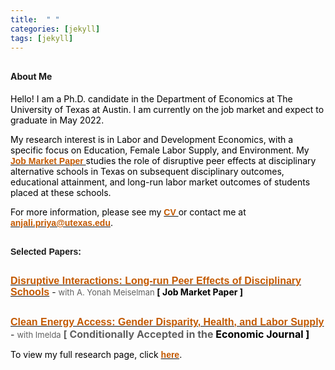 ```yaml
---
title:  " "
categories: [jekyll]
tags: [jekyll]
---
```


<h4 style="margin-top:30px;" id="working-papers"><strong>About Me</strong></h4>

<p><font color="#000000"> Hello! I am a Ph.D. candidate in the Department of Economics at The University of Texas at Austin. I am currently on the job market and expect to graduate in May 2022.</font></p>
  
<p><font color="#000000"> My research interest is in Labor and Development Economics, with a specific focus on Education, Female Labor Supply, and Environment. My <a href="{{ site.baseurl }}/files/JMP - Anjali P Verma - UT Austin.pdf"><b><font face="Arial" color="#C35900"> Job Market Paper </font></b></a> studies the role of disruptive peer effects at disciplinary alternative schools in Texas on subsequent disciplinary outcomes, educational attainment, and long-run labor market outcomes of students placed at these schools. </font></p>


<p style="color:#000000;">For more information, please see my <a href="{{ site.baseurl }}/files/CV_Anjali_P_Verma.pdf"><b><font face="Arial" color="#C35900">CV </font></b></a> or contact me at  <a href="mailto:{{ site.author.email }}" title="Email {{ site.author.email }}" target="_blank"><b><font face="Arial" color="#C35900">anjali.priya@utexas.edu</font></b></a>.</p>




<h4 style="margin-top:30px;" id="working-papers"><b><font face="Arial">Selected Papers:</font></b></h4>
<p style="margin-top:30px;"><a href="{{ site.baseurl }}/files/Disruptive Interactions_JMP_Anjali P Verma.pdf" target="_blank"><font face="Arial" size="3" style="color:#C35900"><b>Disruptive Interactions: Long-run Peer Effects of Disciplinary Schools</b></font></a> - <font size="2" style="color:#606060;"> with A. Yonah Meiselman </font><font style="color:#000000;"><strong>[ Job Market Paper ]</strong> </font></p>
  
<p style="margin-top:30px;"><a href="{{ site.baseurl }}/files/Clean Energy, Gender, and Labor Supply.pdf" target="_blank"><font face="Arial" size="3" style="color:#C35900"><b>Clean Energy Access: Gender Disparity, Health, and Labor Supply</b></font></a> - <font size="2" style="color:#606060;"> with Imelda</font></font>
<font size="3" style="color:#606060;"><span style="font-weight:bold"> [ Conditionally Accepted in the <font size="3" style="color:#000000;"><strong> Economic Journal</strong> ] </font></span></font></p>
  
<p><font color="#000000"> To view my full research page, click <a href="https://anjalipverma.github.io/research/"><b><font face="Arial" color="#C35900"> here</font></b></a>.</font></p>
  

